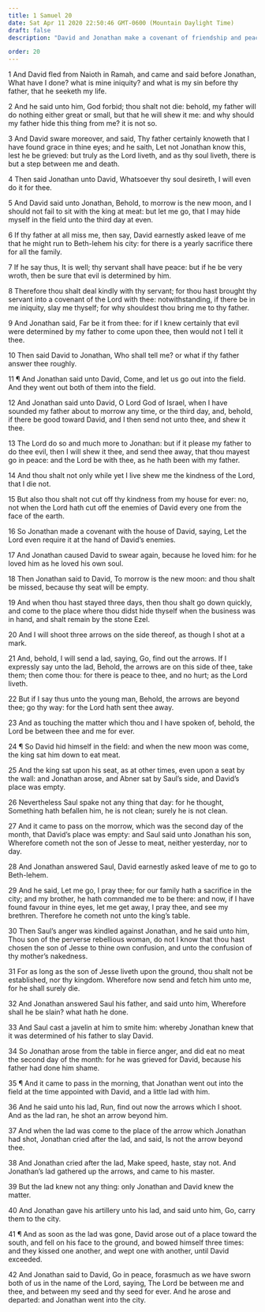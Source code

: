 ```yaml
---
title: 1 Samuel 20
date: Sat Apr 11 2020 22:50:46 GMT-0600 (Mountain Daylight Time)
draft: false
description: "David and Jonathan make a covenant of friendship and peace—They take leave of each other."

order: 20
---
```

    
1 And David fled from Naioth in Ramah, and came and said before Jonathan, What have I done? what is mine iniquity? and what is my sin before thy father, that he seeketh my life.

2 And he said unto him, God forbid; thou shalt not die: behold, my father will do nothing either great or small, but that he will shew it me: and why should my father hide this thing from me? it is not so.

3 And David sware moreover, and said, Thy father certainly knoweth that I have found grace in thine eyes; and he saith, Let not Jonathan know this, lest he be grieved: but truly as the Lord liveth, and as thy soul liveth, there is but a step between me and death.

4 Then said Jonathan unto David, Whatsoever thy soul desireth, I will even do it for thee.

5 And David said unto Jonathan, Behold, to morrow is the new moon, and I should not fail to sit with the king at meat: but let me go, that I may hide myself in the field unto the third day at even.

6 If thy father at all miss me, then say, David earnestly asked leave of me that he might run to Beth-lehem his city: for there is a yearly sacrifice there for all the family.

7 If he say thus, It is well; thy servant shall have peace: but if he be very wroth, then be sure that evil is determined by him.

8 Therefore thou shalt deal kindly with thy servant; for thou hast brought thy servant into a covenant of the Lord with thee: notwithstanding, if there be in me iniquity, slay me thyself; for why shouldest thou bring me to thy father.

9 And Jonathan said, Far be it from thee: for if I knew certainly that evil were determined by my father to come upon thee, then would not I tell it thee.

10 Then said David to Jonathan, Who shall tell me? or what if thy father answer thee roughly.

11 ¶ And Jonathan said unto David, Come, and let us go out into the field. And they went out both of them into the field.

12 And Jonathan said unto David, O Lord God of Israel, when I have sounded my father about to morrow any time, or the third day, and, behold, if there be good toward David, and I then send not unto thee, and shew it thee.

13 The Lord do so and much more to Jonathan: but if it please my father to do thee evil, then I will shew it thee, and send thee away, that thou mayest go in peace: and the Lord be with thee, as he hath been with my father.

14 And thou shalt not only while yet I live shew me the kindness of the Lord, that I die not.

15 But also thou shalt not cut off thy kindness from my house for ever: no, not when the Lord hath cut off the enemies of David every one from the face of the earth.

16 So Jonathan made a covenant with the house of David, saying, Let the Lord even require it at the hand of David’s enemies.

17 And Jonathan caused David to swear again, because he loved him: for he loved him as he loved his own soul.

18 Then Jonathan said to David, To morrow is the new moon: and thou shalt be missed, because thy seat will be empty.

19 And when thou hast stayed three days, then thou shalt go down quickly, and come to the place where thou didst hide thyself when the business was in hand, and shalt remain by the stone Ezel.

20 And I will shoot three arrows on the side thereof, as though I shot at a mark.

21 And, behold, I will send a lad, saying, Go, find out the arrows. If I expressly say unto the lad, Behold, the arrows are on this side of thee, take them; then come thou: for there is peace to thee, and no hurt; as the Lord liveth.

22 But if I say thus unto the young man, Behold, the arrows are beyond thee; go thy way: for the Lord hath sent thee away.

23 And as touching the matter which thou and I have spoken of, behold, the Lord be between thee and me for ever.

24 ¶ So David hid himself in the field: and when the new moon was come, the king sat him down to eat meat.

25 And the king sat upon his seat, as at other times, even upon a seat by the wall: and Jonathan arose, and Abner sat by Saul’s side, and David’s place was empty.

26 Nevertheless Saul spake not any thing that day: for he thought, Something hath befallen him, he is not clean; surely he is not clean.

27 And it came to pass on the morrow, which was the second day of the month, that David’s place was empty: and Saul said unto Jonathan his son, Wherefore cometh not the son of Jesse to meat, neither yesterday, nor to day.

28 And Jonathan answered Saul, David earnestly asked leave of me to go to Beth-lehem.

29 And he said, Let me go, I pray thee; for our family hath a sacrifice in the city; and my brother, he hath commanded me to be there: and now, if I have found favour in thine eyes, let me get away, I pray thee, and see my brethren. Therefore he cometh not unto the king’s table.

30 Then Saul’s anger was kindled against Jonathan, and he said unto him, Thou son of the perverse rebellious woman, do not I know that thou hast chosen the son of Jesse to thine own confusion, and unto the confusion of thy mother’s nakedness.

31 For as long as the son of Jesse liveth upon the ground, thou shalt not be established, nor thy kingdom. Wherefore now send and fetch him unto me, for he shall surely die.

32 And Jonathan answered Saul his father, and said unto him, Wherefore shall he be slain? what hath he done.

33 And Saul cast a javelin at him to smite him: whereby Jonathan knew that it was determined of his father to slay David.

34 So Jonathan arose from the table in fierce anger, and did eat no meat the second day of the month: for he was grieved for David, because his father had done him shame.

35 ¶ And it came to pass in the morning, that Jonathan went out into the field at the time appointed with David, and a little lad with him.

36 And he said unto his lad, Run, find out now the arrows which I shoot. And as the lad ran, he shot an arrow beyond him.

37 And when the lad was come to the place of the arrow which Jonathan had shot, Jonathan cried after the lad, and said, Is not the arrow beyond thee.

38 And Jonathan cried after the lad, Make speed, haste, stay not. And Jonathan’s lad gathered up the arrows, and came to his master.

39 But the lad knew not any thing: only Jonathan and David knew the matter.

40 And Jonathan gave his artillery unto his lad, and said unto him, Go, carry them to the city.

41 ¶ And as soon as the lad was gone, David arose out of a place toward the south, and fell on his face to the ground, and bowed himself three times: and they kissed one another, and wept one with another, until David exceeded.

42 And Jonathan said to David, Go in peace, forasmuch as we have sworn both of us in the name of the Lord, saying, The Lord be between me and thee, and between my seed and thy seed for ever. And he arose and departed: and Jonathan went into the city.
